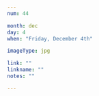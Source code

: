 ```yaml
---
num: 44

month: dec
day: 4
when: "Friday, December 4th"

imageType: jpg

link: ""
linkname: ""
notes: ""

---
```


